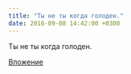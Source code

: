 ```yaml
---
title: "Ты не ты когда голоден."
date: 2018-09-08 14:42:00 +0300
---
```


Ты не ты когда голоден.

[Вложение](/assets/vk_photos/1/C7UjQ6EcUv4.jpg)
